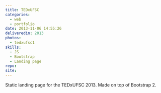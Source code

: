 ```yaml
---
title: TEDxUFSC
categories:
  - web
  - portfolio
date: 2013-11-06 14:55:26
deliveredin: 2013
photos:
  - tedxufsc1
skills:
  - JS
  - Bootstrap
  - Landing page
repo:
site:
---
```

Static landing page for the TEDxUFSC 2013. Made on top of Bootstrap 2.
